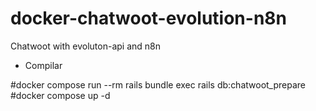# docker-chatwoot-evolution-n8n
Chatwoot with evoluton-api and n8n

 - Compilar


#docker compose run --rm rails bundle exec rails db:chatwoot_prepare
#docker compose up -d